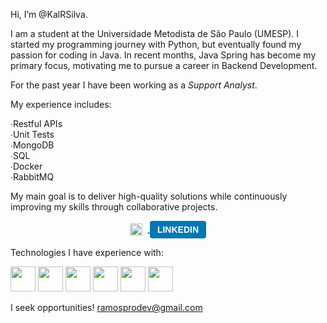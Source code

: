 Hi, I’m @KalRSilva.

I am a student at the Universidade Metodista de São Paulo (UMESP).
I started my programming journey with Python, but eventually found my passion for coding in Java.
In recent months, Java Spring has become my primary focus, motivating me to pursue a career in Backend Development.

For the past year I have been working as a *Support Analyst*.

My experience includes:

∙Restful APIs  
∙Unit Tests  
∙MongoDB  
∙SQL  
∙Docker  
∙RabbitMQ  

My main goal is to deliver high-quality solutions while continuously improving my skills through collaborative projects.

<p align="center">
  <a href="https://www.linkedin.com/in/kau%C3%AA-ramos-da-silva-6886b830b/" target="_blank">
    <img src="https://cdn-icons-png.flaticon.com/512/174/174857.png" 
         alt="LinkedIn Logo" 
         width="20" 
         height="20" 
         style="vertical-align:middle; margin-right:8px;">
    <span style="
        background-color:#0077B5;
        color:white;
        padding:6px 12px;
        border-radius:4px;
        font-family:Arial, sans-serif;
        font-size:14px;
        font-weight:bold;
        vertical-align:middle;
        display:inline-block;">
      LINKEDIN
    </span>
  </a>
</p>




Technologies I have experience with:

<img src="https://conteige.cloud/wp-content/uploads/2021/07/java.png" width="40" height="40"> <img src="https://user-images.githubusercontent.com/2575745/67964810-4d9a2980-fbd7-11e9-8cf7-661ded187ee6.png" width="40" height="40"> <img src="https://img.icons8.com/?size=512&id=90519&format=png" width="40" height="40"> <img src="https://cdn.iconscout.com/icon/free/png-256/free-amazon-aws-icon-svg-download-png-2944772.png?f=webp" width="40" height="40"> <img src="https://images.icon-icons.com/2415/PNG/512/mongodb_original_wordmark_logo_icon_146425.png" width="40" height="40"> <img src="https://images.icon-icons.com/2415/PNG/512/postgresql_plain_wordmark_logo_icon_146390.png" width="40" height="40">

I seek opportunities!
ramosprodev@gmail.com
